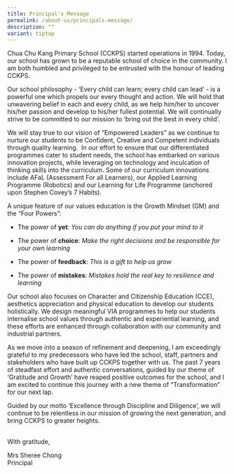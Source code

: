 ```yaml
---
title: Principal's Message
permalink: /about-us/principals-message/
description: ""
variant: tiptap
---
```

<p>Chua Chu Kang Primary School (CCKPS) started operations in 1994. Today,
our school has grown to be a reputable school of choice in the community.
I am both humbled and privileged to be entrusted with the honour of leading
CCKPS.</p>
<p>Our school philosophy - ‘Every child can learn; every child can lead’
- is a powerful one which propels our every thought and action. We will
hold that unwavering belief in each and every child, as we help him/her
to uncover his/her passion and develop to his/her fullest potential. We
will continually strive to be committed to our mission to ‘bring out the
best in every child’.</p>
<p>We will stay true to our vision of “Empowered Leaders” as we continue
to nurture our students to be Confident, Creative and Competent individuals
through quality learning.&nbsp; In our effort to ensure that our differentiated
programmes cater to student needs, the school has embarked on various innovation
projects, while leveraging on technology and inculcation of thinking skills
into the curriculum. Some of our curriculum innovations include AFaL (Assessment
For all Learners), our Applied Learning Programme (Robotics) and our Learning
for Life Programme (anchored upon Stephen Covey’s 7 Habits).&nbsp;&nbsp;</p>
<p>A unique feature of our values education is the Growth Mindset (GM) and
the “Four Powers”:</p>
<ul data-tight="true" class="tight">
<li>
<p>The power of <strong>yet</strong>: <em>You can do anything if you put your mind to it</em>
<br>
</p>
</li>
<li>
<p>The power of <strong>choice</strong>: <em>Make the right decisions and be responsible for your own learning</em>
<br>
</p>
</li>
<li>
<p>The power of <strong>feedback</strong>: <em>This is a gift to help us grow</em>
<br>
</p>
</li>
<li>
<p>The power of <strong>mistakes</strong>: <em>Mistakes hold the real key to resilience and learning</em>
</p>
</li>
</ul>
<p>Our school also focuses on Character and Citizenship Education (CCE),
aesthetics appreciation and physical education to develop our students
holistically. We design meaningful VIA programmes to help our students
internalise school values through authentic and experiential learning,
and these efforts are enhanced through collaboration with our community
and industrial partners.&nbsp;</p>
<p>As we move into a season of refinement and deepening, I am exceedingly
grateful to my predecessors who have led the school, staff, partners and
stakeholders who have built up CCKPS together with us. The past 7 years
of steadfast effort and authentic conversations, guided by our theme of
‘Gratitude and Growth’ have reaped positive outcomes for the school, and
I am excited to continue this journey with a new theme of “Transformation”
for our next lap.</p>
<p>Guided by our motto ‘Excellence through Discipline and Diligence’, we
will continue to be relentless in our mission of growing the next generation,
and bring CCKPS to greater heights.</p>
<p>
<br>With gratitude,</p>
<p>Mrs Sheree Chong
<br>Principal</p>